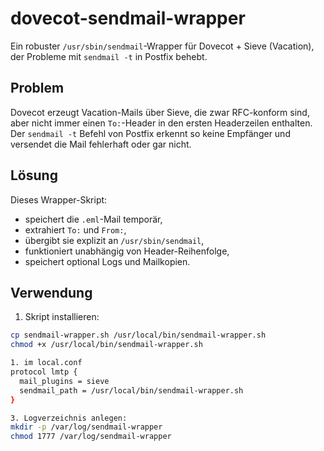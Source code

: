 # dovecot-sendmail-wrapper

Ein robuster `/usr/sbin/sendmail`-Wrapper für Dovecot + Sieve (Vacation), der Probleme mit `sendmail -t` in Postfix behebt.

## Problem

Dovecot erzeugt Vacation-Mails über Sieve, die zwar RFC-konform sind, aber nicht immer einen `To:`-Header in den ersten Headerzeilen enthalten. Der `sendmail -t` Befehl von Postfix erkennt so keine Empfänger und versendet die Mail fehlerhaft oder gar nicht.

## Lösung

Dieses Wrapper-Skript:
- speichert die `.eml`-Mail temporär,
- extrahiert `To:` und `From:`,
- übergibt sie explizit an `/usr/sbin/sendmail`,
- funktioniert unabhängig von Header-Reihenfolge,
- speichert optional Logs und Mailkopien.

## Verwendung

1. Skript installieren:
```bash
cp sendmail-wrapper.sh /usr/local/bin/sendmail-wrapper.sh
chmod +x /usr/local/bin/sendmail-wrapper.sh

1. im local.conf
protocol lmtp {
  mail_plugins = sieve
  sendmail_path = /usr/local/bin/sendmail-wrapper.sh
}

3. Logverzeichnis anlegen:
mkdir -p /var/log/sendmail-wrapper
chmod 1777 /var/log/sendmail-wrapper
